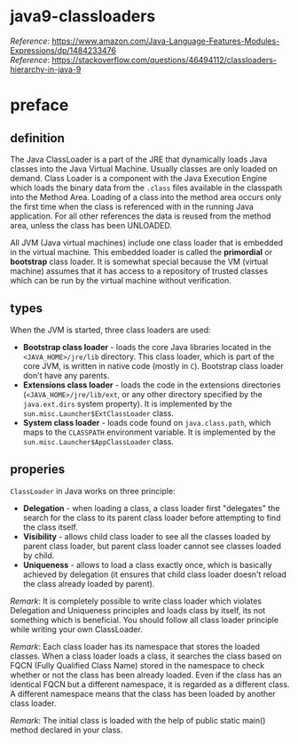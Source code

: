 # java9-classloaders

_Reference_: https://www.amazon.com/Java-Language-Features-Modules-Expressions/dp/1484233476  
_Reference_: https://stackoverflow.com/questions/46494112/classloaders-hierarchy-in-java-9

# preface
## definition
The Java ClassLoader is a part of the JRE that dynamically loads Java classes into the Java Virtual Machine. Usually classes are only loaded on demand. Class Loader is a component with the Java Execution Engine which loads the binary data from the `.class` files available in the classpath into the Method Area. Loading of a class into the method area occurs only the first time when the class is referenced with in the running Java application. For all other references the data is reused from the method area, unless the class has been UNLOADED.  

All JVM (Java virtual machines) include one class loader that is embedded in the virtual machine. This embedded loader is called the **primordial** or **bootstrap** class loader. It is somewhat special because the VM (virtual machine) assumes that it has access to a repository of trusted classes which can be run by the virtual machine without verification.

## types
When the JVM is started, three class loaders are used:
* **Bootstrap class loader** - loads the core Java libraries located in the `<JAVA_HOME>/jre/lib` directory. This class 
  loader, which is part of the core JVM, is written in native code (mostly in `C`). Bootstrap class loader don't have any parents.
* **Extensions class loader** - loads the code in the extensions directories (`<JAVA_HOME>/jre/lib/ext`, or any other directory specified by the `java.ext.dirs` system property). It is implemented by the `sun.misc.Launcher$ExtClassLoader` class.
* **System class loader** - loads code found on `java.class.path`, which maps to the `CLASSPATH` environment variable. It is implemented by the `sun.misc.Launcher$AppClassLoader` class.

## properies
`ClassLoader` in Java works on three principle: 
* **Delegation** - when loading a class, a class loader first "delegates" the search for the class to its parent class loader before attempting to find the class itself.
* **Visibility** - allows child class loader to see all the classes loaded by parent class loader, but parent class loader cannot see classes loaded by child.
* **Uniqueness** - allows to load a class exactly once, which is basically achieved by delegation (it ensures that child class loader doesn't reload the class already loaded by parent).

_Remark_: It is completely possible to write class loader which violates Delegation and Uniqueness principles and loads class by itself, its not something which is beneficial. You should follow all class loader principle while writing your own ClassLoader.

_Remark_: Each class loader has its namespace that stores the loaded classes. When a class loader loads a class, it searches the class based on FQCN (Fully Qualified Class Name) stored in the namespace to check whether or not the class has been already loaded. Even if the class has an identical FQCN but a different namespace, it is regarded as a different class. A different namespace means that the class has been loaded by another class loader.

_Remark_: The initial class is loaded with the help of public static main() method declared in your class.
